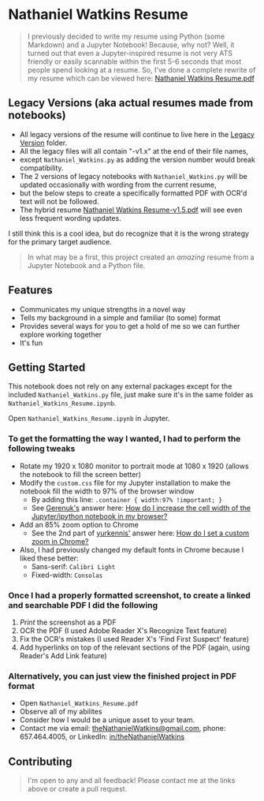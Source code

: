 # Nathaniel Watkins Resume
> I previously decided to write my resume using Python (some Markdown) and a Jupyter Notebook!  Because, why not?
Well, it turned out that even a Jupyter-inspired resume is not very ATS friendly or easily scannable within the first 5-6 seconds that most people spend looking at a resume.  So, I've done a complete rewrite of my resume which can be viewed here: [Nathaniel Watkins Resume.pdf](https://github.com/TheNathanielWatkins/Resume/blob/master/Nathaniel%20Watkins%20Resume.pdf)

## Legacy Versions (aka actual resumes made from notebooks)
- All legacy versions of the resume will continue to live here in the [Legacy Version](https://github.com/TheNathanielWatkins/Resume/tree/master/Legacy%20Version) folder.
- All the legacy files will all contain "-v1.x" at the end of their file names,
 - except `Nathaniel_Watkins.py` as adding the version number would break compatibility.
- The 2 versions of legacy notebooks with `Nathaniel_Watkins.py` will be updated occasionally with wording from the current resume,
 - but the below steps to create a specifically formatted PDF with OCR'd text will not be followed.
- The hybrid resume [Nathaniel Watkins Resume-v1.5.pdf](https://github.com/TheNathanielWatkins/Resume/blob/master/Legacy%20Version/Nathaniel%20Watkins%20Resume-v1.5.pdf) will see even less frequent wording updates.

I still think this is a cool idea, but do recognize that it is the wrong strategy for the primary target audience.
> In what may be a first, this project created an _amazing_ resume from a Jupyter Notebook and a Python file.

## Features
- Communicates my unique strengths in a novel way
- Tells my background in a simple and familiar (to some) format
- Provides several ways for you to get a hold of me so we can further explore working together
- It's fun

## Getting Started

This notebook does not rely on any external packages except for the included `Nathaniel_Watkins.py` file, just make sure it's in the same folder as `Nathaniel_Watkins_Resume.ipynb`.

Open `Nathaniel_Watkins_Resume.ipynb` in Jupyter.

### To get the formatting the way I wanted, I had to perform the following tweaks
- Rotate my 1920 x 1080 monitor to portrait mode at 1080 x 1920 (allows the notebook to fill the screen better)
- Modify the `custom.css` file for my Jupyter installation to make the notebook fill the width to 97% of the browser window
  - By adding this line: `.container { width:97% !important; }`
  - See [Gerenuk's](https://stackoverflow.com/users/815443/gerenuk) answer here: [How do I increase the cell width of the Jupyter/ipython notebook in my browser?](https://stackoverflow.com/questions/21971449/how-do-i-increase-the-cell-width-of-the-jupyter-ipython-notebook-in-my-browser)
- Add an 85% zoom option to Chrome
  - See the 2nd part of [yurkennis'](https://superuser.com/users/53983/yurkennis) answer here: [How do I set a custom zoom in Chrome?](https://superuser.com/questions/463185/how-do-i-set-a-custom-zoom-in-chrome)
- Also, I had previously changed my default fonts in Chrome because I liked these better:
  - Sans-serif: `Calibri Light`
  - Fixed-width: `Consolas`

### Once I had a properly formatted screenshot, to create a linked and searchable PDF I did the following
1. _Print_ the screenshot as a PDF
2. OCR the PDF (I used Adobe Reader X's Recognize Text feature)
3. Fix the OCR's mistakes (I used Reader X's 'Find First Suspect' feature)
4. Add hyperlinks on top of the relevant sections of the PDF (again, using Reader's Add Link feature)

### Alternatively, you can just view the finished project in PDF format
- Open `Nathaniel_Watkins_Resume.pdf`
- Observe all of my abilites
- Consider how I would be a unique asset to your team.
- Contact me via email: [theNathanielWatkins@gmail.com](mailto:theNathanielWatkins@gmail.com), phone: 657.464.4005, or LinkedIn: [in/theNathanielWatkins](https://www.linkedin.com/in/thenathanielwatkins/)

## Contributing
> I'm open to any and all feedback!  Please contact me at the links above or create a pull request.
